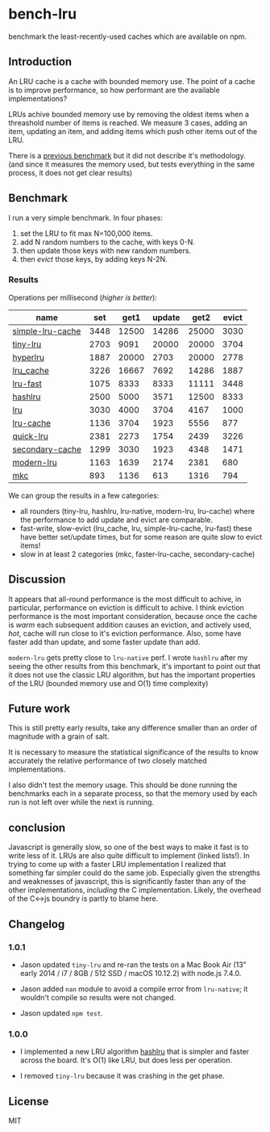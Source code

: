 # bench-lru

benchmark the least-recently-used caches which are available on npm.

## Introduction

An LRU cache is a cache with bounded memory use.
The point of a cache is to improve performance,
so how performant are the available implementations?

LRUs achive bounded memory use by removing the oldest items when a threashold number of items
is reached. We measure 3 cases, adding an item, updating an item, and adding items
which push other items out of the LRU.

There is a [previous benchmark](https://www.npmjs.com/package/bench-cache)
but it did not describe it's methodology. (and since it measures the memory used,
but tests everything in the same process, it does not get clear results)

## Benchmark

I run a very simple benchmark. In four phases:

1. set the LRU to fit max N=100,000 items.
2. add N random numbers to the cache, with keys 0-N.
3. then update those keys with new random numbers.
4. then _evict_ those keys, by adding keys N-2N.

### Results

Operations per millisecond (*higher is better*):

| name                                                | set  | get1  | update | get2  | evict |
|-----------------------------------------------------|------|-------|--------|-------|-------|
| [simple-lru-cache](https://npm.im/simple-lru-cache) | 3448 | 12500 | 14286  | 25000 | 3030  |
| [tiny-lru](https://npm.im/tiny-lru)                 | 2703 | 9091  | 20000  | 20000 | 3704  |
| [hyperlru](https://npm.im/hyperlru)                 | 1887 | 20000 | 2703   | 20000 | 2778  |
| [lru_cache](https://npm.im/lru_cache)               | 3226 | 16667 | 7692   | 14286 | 1887  |
| [lru-fast](https://npm.im/lru-fast)                 | 1075 | 8333  | 8333   | 11111 | 3448  |
| [hashlru](https://npm.im/hashlru)                   | 2500 | 5000  | 3571   | 12500 | 8333  |
| [lru](https://npm.im/lru)                           | 3030 | 4000  | 3704   | 4167  | 1000  |
| [lru-cache](https://npm.im/lru-cache)               | 1136 | 3704  | 1923   | 5556  | 877   |
| [quick-lru](https://npm.im/quick-lru)               | 2381 | 2273  | 1754   | 2439  | 3226  |
| [secondary-cache](https://npm.im/secondary-cache)   | 1299 | 3030  | 1923   | 4348  | 1471  |
| [modern-lru](https://npm.im/modern-lru)             | 1163 | 1639  | 2174   | 2381  | 680   |
| [mkc](https://npm.im/mkc)                           | 893  | 1136  | 613    | 1316  | 794   |

We can group the results in a few categories:

* all rounders (tiny-lru, hashlru, lru-native, modern-lru, lru-cache) where the performance
  to add update and evict are comparable.
* fast-write, slow-evict (lru_cache, lru, simple-lru-cache, lru-fast) these have better set/update times, but for some reason are quite slow to evict items!
* slow in at least 2 categories (mkc, faster-lru-cache, secondary-cache)

## Discussion

It appears that all-round performance is the most difficult to achive, in particular,
performance on eviction is difficult to achive. I think eviction performance is the most important
consideration, because once the cache is _warm_ each subsequent addition causes an eviction,
and actively used, _hot_, cache will run close to it's eviction performance.
Also, some have faster add than update, and some faster update than add.

`modern-lru` gets pretty close to `lru-native` perf.
I wrote `hashlru` after my seeing the other results from this benchmark, it's important to point
out that it does not use the classic LRU algorithm, but has the important properties of the LRU
(bounded memory use and O(1) time complexity)

## Future work

This is still pretty early results, take any difference smaller than an order of magnitude with a grain of salt.

It is necessary to measure the statistical significance of the results to know accurately the relative performance of two closely matched implementations.

I also didn't test the memory usage. This should be done running the benchmarks each in a separate process, so that the memory used by each run is not left over while the next is running.

## conclusion

Javascript is generally slow, so one of the best ways to make it fast is to write less of it.
LRUs are also quite difficult to implement (linked lists!). In trying to come up with a faster
LRU implementation I realized that something far simpler could do the same job. Especially
given the strengths and weaknesses of javascript, this is significantly faster than any of the
other implementations, _including_ the C implementation. Likely, the overhead of the C<->js boundry
is partly to blame here.

## Changelog

### 1.0.1
* Jason updated `tiny-lru` and re-ran the tests on a Mac Book Air (13" early 2014 / i7 / 8GB / 512 SSD / macOS 10.12.2) with node.js 7.4.0.

* Jason added `nan` module to avoid a compile error from `lru-native`; it wouldn't compile so results were not changed.

* Jason updated `npm test`.

### 1.0.0
* I implemented a new LRU algorithm [hashlru](https://github.com/dominictarr/hashlru)
that is simpler and faster across the board. It's O(1) like LRU, but does less per operation.

* I removed `tiny-lru` because it was crashing in the get phase.

## License

MIT




